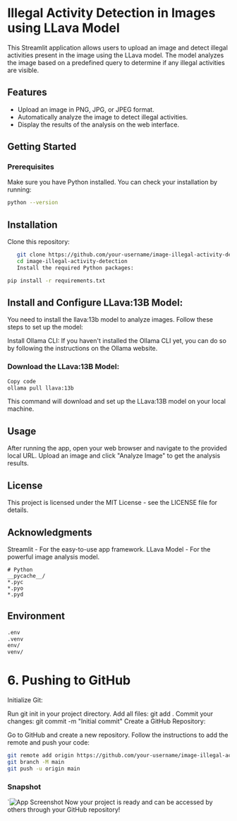 # Illegal Activity Detection in Images using LLava Model

This Streamlit application allows users to upload an image and detect illegal activities present in the image using the LLava model. The model analyzes the image based on a predefined query to determine if any illegal activities are visible.

## Features

- Upload an image in PNG, JPG, or JPEG format.
- Automatically analyze the image to detect illegal activities.
- Display the results of the analysis on the web interface.

## Getting Started

### Prerequisites

Make sure you have Python installed. You can check your installation by running:

```bash
python --version
```
## Installation
   Clone this repository:
```bash
   git clone https://github.com/your-username/image-illegal-activity-detection.git
   cd image-illegal-activity-detection
   Install the required Python packages:
```

```bash
pip install -r requirements.txt
```
## Install and Configure LLava:13B Model:

You need to install the llava:13b model to analyze images. Follow these steps to set up the model:

Install Ollama CLI: If you haven't installed the Ollama CLI yet, you can do so by following the instructions on the Ollama website.

### Download the LLava:13B Model:

```bash
Copy code
ollama pull llava:13b
```
This command will download and set up the LLava:13B model on your local machine.

## Usage
After running the app, open your web browser and navigate to the provided local URL.
Upload an image and click "Analyze Image" to get the analysis results.
## License
This project is licensed under the MIT License - see the LICENSE file for details.

## Acknowledgments
Streamlit - For the easy-to-use app framework.
LLava Model - For the powerful image analysis model.

```gitignore
# Python
__pycache__/
*.pyc
*.pyo
*.pyd
```
## Environment
```bash 
.env
.venv
env/
venv/
```
# 6. Pushing to GitHub

Initialize Git:

Run git init in your project directory.
Add all files: git add .
Commit your changes: git commit -m "Initial commit"
Create a GitHub Repository:

Go to GitHub and create a new repository.
Follow the instructions to add the remote and push your code:
```bash
git remote add origin https://github.com/your-username/image-illegal-activity-detection.git
git branch -M main
git push -u origin main
```

### Snapshot
`![App Screenshot](/app.png)
Now your project is ready and can be accessed by others through your GitHub repository!
